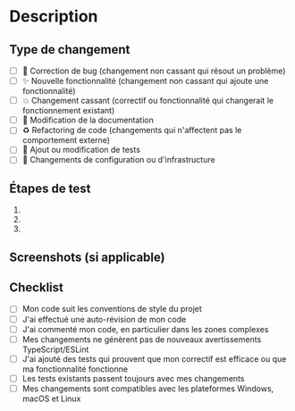 # Description

<!-- Décrivez brièvement les changements apportés par cette PR -->

## Type de changement

<!-- Cochez les cases correspondantes -->

- [ ] 🐛 Correction de bug (changement non cassant qui résout un problème)
- [ ] ✨ Nouvelle fonctionnalité (changement non cassant qui ajoute une fonctionnalité)
- [ ] 💥 Changement cassant (correctif ou fonctionnalité qui changerait le fonctionnement existant)
- [ ] 📝 Modification de la documentation
- [ ] ♻️ Refactoring de code (changements qui n'affectent pas le comportement externe)
- [ ] 🧪 Ajout ou modification de tests
- [ ] 🔧 Changements de configuration ou d'infrastructure

## Étapes de test

<!-- Comment avez-vous testé vos changements? Quelles étapes devraient être suivies pour valider vos changements? -->

1.
2.
3.

## Screenshots (si applicable)

<!-- Si votre PR modifie l'interface utilisateur, ajoutez des captures d'écran avant/après -->

## Checklist

<!-- Veuillez vérifier que vous avez complété ces étapes avant de soumettre votre PR -->

- [ ] Mon code suit les conventions de style du projet
- [ ] J'ai effectué une auto-révision de mon code
- [ ] J'ai commenté mon code, en particulier dans les zones complexes
- [ ] Mes changements ne génèrent pas de nouveaux avertissements TypeScript/ESLint
- [ ] J'ai ajouté des tests qui prouvent que mon correctif est efficace ou que ma fonctionnalité fonctionne
- [ ] Les tests existants passent toujours avec mes changements
- [ ] Mes changements sont compatibles avec les plateformes Windows, macOS et Linux
